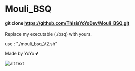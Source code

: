# Mouli_BSQ

#### git clone https://github.com/ThisisYoYoDev/Mouli_BSQ.git

Replace my executable (./bsq) with yours.

use : "./mouli_bsq_V2.sh"

Made by YoYo :two_hearts:

![alt text](https://i.ibb.co/t3TSSNn/Mouli-antman.png)
